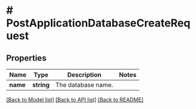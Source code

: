 # # PostApplicationDatabaseCreateRequest

## Properties

Name | Type | Description | Notes
------------ | ------------- | ------------- | -------------
**name** | **string** | The database name. |

[[Back to Model list]](../../README.md#models) [[Back to API list]](../../README.md#endpoints) [[Back to README]](../../README.md)

